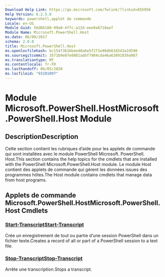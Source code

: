 ```yaml
---
Download Help Link: https://go.microsoft.com/fwlink/?linkid=855956
Help Version: 6.2.5.0
keywords: powershell,applet de commande
Locale: en-US
Module Guid: 56d66100-99a0-4ffc-a12d-eee9a6718aef
Module Name: Microsoft.PowerShell.Host
ms.date: 06/09/2017
schema: 2.0.0
title: Microsoft.PowerShell.Host
ms.openlocfilehash: bc154f361bbeed8a6e5f271e98db63d343a2d590
ms.sourcegitcommit: 3571b9e87e8881adbf7984cda46a63891039a987
ms.translationtype: MT
ms.contentlocale: fr-FR
ms.lasthandoff: 06/05/2020
ms.locfileid: "93201097"
---
```

# <span data-ttu-id="11d85-103">Module Microsoft.PowerShell.Host</span><span class="sxs-lookup"><span data-stu-id="11d85-103">Microsoft.PowerShell.Host Module</span></span>

## <span data-ttu-id="11d85-104">Description</span><span class="sxs-lookup"><span data-stu-id="11d85-104">Description</span></span>

<span data-ttu-id="11d85-105">Cette section contient les rubriques d’aide pour les applets de commande qui sont installées avec le module PowerShell Microsoft. PowerShell. Host.</span><span class="sxs-lookup"><span data-stu-id="11d85-105">This section contains the help topics for the cmdlets that are installed with the PowerShell Microsoft.PowerShell.Host module.</span></span> <span data-ttu-id="11d85-106">Le module Host contient des applets de commande qui gèrent les données issues des programmes hôtes.</span><span class="sxs-lookup"><span data-stu-id="11d85-106">The Host module contains cmdlets that manage data from host programs.</span></span>

## <span data-ttu-id="11d85-107">Applets de commande Microsoft.PowerShell.Host</span><span class="sxs-lookup"><span data-stu-id="11d85-107">Microsoft.PowerShell.Host Cmdlets</span></span>

### [<span data-ttu-id="11d85-108">Start-Transcript</span><span class="sxs-lookup"><span data-stu-id="11d85-108">Start-Transcript</span></span>](Start-Transcript.md)
<span data-ttu-id="11d85-109">Crée un enregistrement de tout ou partie d’une session PowerShell dans un fichier texte.</span><span class="sxs-lookup"><span data-stu-id="11d85-109">Creates a record of all or part of a PowerShell session to a text file.</span></span>

### [<span data-ttu-id="11d85-110">Stop-Transcript</span><span class="sxs-lookup"><span data-stu-id="11d85-110">Stop-Transcript</span></span>](Stop-Transcript.md)
<span data-ttu-id="11d85-111">Arrête une transcription.</span><span class="sxs-lookup"><span data-stu-id="11d85-111">Stops a transcript.</span></span>
